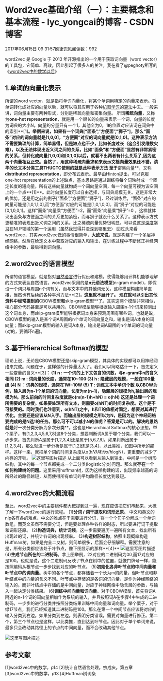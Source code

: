 
# Word2vec基础介绍（一）：主要概念和基本流程 - lyc_yongcai的博客 - CSDN博客


2017年06月15日 09:31:57[刷街兜风](https://me.csdn.net/lyc_yongcai)阅读数：992


word2vec 是 Google 于 2013 年开源推出的一个用于获取词向量（word vector）的工具包，它简单、高效，因此引起了很多人的关注。我在看了@peghoty所写的《[word2vec中的数学以后](http://download.csdn.net/detail/mzg12345678/7988741)》
## 1.单词的向量化表示
所谓的word vector，就是指将单词向量化，将某个单词用特定的向量来表示。将单词转化成对应的向量以后，就可以将其应用于各种[机器学习](http://lib.csdn.net/base/machinelearning)的[算法](http://lib.csdn.net/base/datastructure)中去。一般来讲，词向量主要有两种形式，分别是稀疏向量和密集向量。
所谓**稀疏向量**，又称为**one-hot representation**，就是用一个很长的向量来表示一个词，向量的长度为词典的大小N，向量的分量只有一个1，其他全为0，1的位置对应该词在词典中的索引**[1]**。举例来说，如果有一个词典[“面条”,”方便面”,”狮子”]，那么“面条”对应的词向量就是[1,0,0]，“方便面”对应的词向量就是[0,1,0]。这种表示方法不需要繁琐的计算，简单易得，但是缺点也不少，比如长度过长（这会引发维数灾难），以及无法体现出近义词之间的关系，比如“面条”和“方便面”显然有非常紧密的关系，但转化成向量[1,0,0]和[0,1,0]以后，就看不出两者有什么关系了,因为这两个向量相互正交。当然了，用这种稀疏向量求和来表示文档向量效果还不错，清华的长文本分类工具THUCTC使用的就是此种表示方法
至于**密集向量**，又称**distributed representation**，即分布式表示。最早由Hinton提出，可以克服one-hot representation的上述缺点，基本思路是通过训练将每个词映射成一个固定长度的短向量，所有这些向量就构成一个词向量空间，每一个向量可视为该空间上的一个点**[1]**。此时向量长度可以自由选择，与词典规模无关。这是非常大的优势。还是用之前的例子[“面条”,”方便面”,”狮子”]，经过训练后，“面条”对应的向量可能是[1,0,1,1,0],而“方便面”对应的可能是[1,0,1,0,0]，而“狮子”对应的可能是[0,1,0,0,1]。这样“面条”向量乘“方便面”=2，而“面条”向量乘“狮子”=0
 。这样就体现出面条与方便面之间的关系更加紧密，而与狮子就没什么关系了。这种表示方式更精准的表现出近义词之间的关系，比之稀疏向量优势很明显。可以说这是[深度学习](http://lib.csdn.net/base/deeplearning)在NLP领域的第一个运用（虽然我觉得并没深到哪里去）
回过头来看word2vec，其实word2vec做的事情很简单，**大致来说**，就是构建了一个多层神经网络，然后在给定文本中获取对应的输入和输出，在训练过程中不断修正神经网络中的参数，最后得到词向量。
## 2.word2vec的语言模型
所谓的语言模型，就是指对[自然语言](http://lib.csdn.net/base/nlp)进行假设和建模，使得能够用计算机能够理解的方式来表达自然语言。word2vec采用的是**n元语法模型**(n-gram model)，即假设一个词只与周围n个词有关，而与文本中的其他词无关。这种模型构建简单直接，当然也有后续的各种平滑方法**[2]**，这里就不展开了。
现在就可以引出其他资料中经常提到的**CBOW模型**和**skip-gram模型**了。其实这两个模型非常相似，核心部分代码甚至是可以共用的。CBOW模型能够根据输入周围n-1个词来预测出这个词本身，而skip-gram模型能够根据词本身来预测周围有哪些词。也就是说，CBOW模型的输入是某个词A周围的n个单词的词向量之和，输出是词A本身的词向量；而skip-gram模型的输入是词A本身，输出是词A周围的n个单词的词向量(对的，要循环n遍)。
## 3.基于Hierarchical Softmax的模型
理论上说，无论是CBOW模型还是skip-gram模型，其具体的实现都可以用神经网络来完成。问题在于，这样做的计算量太大了。我们可以简略估计一下。首先定义一些变量的含义**[3]**：
(1) n : 一个词的上下文包含的词数，与n-gram中n的含义相同
(2) m : 词向量的长度，通常在10~100
(3) h : 隐藏层的规模，一般在100量级
(4) N ：词典的规模，通常在1W~10W
(5) T : 训练文本中单词个数
以CBOW为例，输入层为n-1个单词的词向量，长度为m(n-1)，隐藏层的规模为h,输出层的规模为N。那么前向的时间复杂度就是o(m(n-1)h+hN) = o(hN) 这还是处理一个词所需要的复杂度。如果要处理所有文本，**则需要o(hNT)的时间复杂度**。这个是不可接受的。同时我们也注意到，o(hNT)之中，h和T的值相对固定，想要对其进行优化，主要还是应该从N入手。而输出层的规模之所以为N，是因为这个神经网络要完成的是N选1的任务。那么可不可以减小N的值呢？答案是可以的。解决的思路就是**将一次分类分解为多次分类**，这也是Hierarchical
 Softmax的核心思想。举个栗子，有[1,2,3,4,5,6,7,8]这8个分类，想要判断词A属于哪个分类，我们可以一步步来，首先判断A是属于[1,2,3,4]还是属于[5,6,7,8]。如果判断出属于[1,2,3,4]，那么就进一步分析是属于[1,2]还是[3,4]，以此类推，如图中所示的那样。这样一来，就把单个词的时间复杂度从o(h*N)降为o(h*logN)，更重要的减少了内存的开销。
![这里写图片描述](https://img-blog.csdn.net/20161013113440785)
从上面可以看到从输入到输出，中间是一个树形结构，其中的每一个节点都完成一个二分类(logistic分类)问题。那么就**存在一个如何构建树的问题**。这里采用huffman树，因为这样构建的话，出现频率越高的词所经过的路径越短，从而使得所有单词的平均路径长度达到最短。
## 4.word2vec的大概流程
至此，word2vec中的主要组件都大概提到过一遍，现在应该把它们串起来，大概了解一下word2vec的运行流程。
(1)**分词 / 词干提取和词形还原**。 中文和英文的nlp各有各的难点，中文的难点在于需要进行分词，将一个个句子分解成一个单词数组。而英文虽然不需要分词，但是要处理各种各样的时态，所以要进行词干提取和词形还原。
(2)**构造词典，统计词频**。这一步需要遍历一遍所有文本，找出所有出现过的词，并统计各词的出现频率。
(3)**构造树形结构**。依照出现概率构造Huffman树。如果是完全二叉树，则简单很多，后面会仔细解释。需要注意的是，所有分类都应该处于叶节点，像下图显示的那样**[4]**
![这里写图片描述](https://img-blog.csdn.net/20160714110013626)
(4)**生成节点所在的二进制码**。拿上图举例，22对应的二进制码为00,而17对应的是100。也就是说，这个二进制码反映了节点在树中的位置，就像门牌号一样，能按照编码从根节点一步步找到对应的叶节点。
(5)**初始化各非叶节点的中间向量和叶节点中的词向量**。树中的各个节点，都存储着一个长为m的向量，但叶节点和非叶结点中的向量的含义不同。叶节点中存储的是各词的词向量，是作为神经网络的输入的。而非叶结点中存储的是中间向量，对应于神经网络中隐含层的参数，与输入一起决定分类结果。
(6)**训练中间向量和词向量**。对于CBOW模型，首先将词A附近的n-1个词的词向量相加作为系统的输入，并且按照词A在步骤4中生成的二进制码，一步步的进行分类并按照分类结果训练中间向量和词向量。举个栗子，对于绿17节点，我们已经知道其二进制码是100。那么在第一个中间节点应该将对应的输入分类到右边。如果分类到左边，则表明分类错误，需要对向量进行修正。第二个，第三个节点也是这样，以此类推，直到达到叶节点。因此对于单个单词来说，最多只会改动其路径上的节点的中间向量，而不会改动其他节点。

![这里写图片描述](https://img-blog.csdn.net/20160713230309753)

## 参考文献
[1]word2vec中的数学，p14
[2]统计自然语言处理，宗成庆，第五章
[3]word2vec中的数学，p13
[4]Huffman树词条


